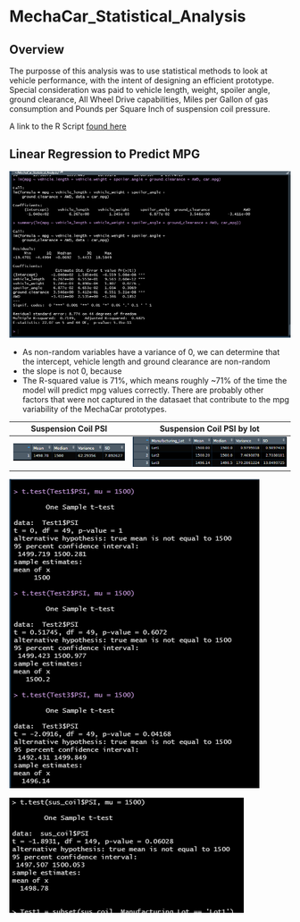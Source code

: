 # MechaCar_Statistical_Analysis

## Overview

The purposse of this analysis was to use statistical methods to look at vehicle performance, with the intent of designing an efficient prototype. Special consideration was paid to vehicle length, weight, spoiler angle, ground clearance, All Wheel Drive capabilities, Miles per Gallon of gas consumption and Pounds per Square Inch of suspension coil pressure. 

A link to the R Script [found here](https://github.com/Mikeblanchard/MechaCar_Statistical_Analysis/blob/main/MechaCarChallenge.R)

## Linear Regression to Predict MPG
![](https://github.com/Mikeblanchard/MechaCar_Statistical_Analysis/blob/main/Resources/Linear_Regression_to_Predict_MPG.png)

- As non-random variables have a variance of 0, we can determine that the intercept, vehicle length and ground clearance are non-random 
- the slope is not 0, because  
- The R-squared value is 71%, which means roughly ~71% of the time the model will predict mpg values correctly. There are probably other factors that were not captured in the datasaet that contribute to the mpg variability of the MechaCar prototypes.





| Suspension Coil PSI | Suspension Coil PSI by lot |
| --------------------- | --------------------------------- |
|![](https://github.com/Mikeblanchard/MechaCar_Statistical_Analysis/blob/main/Resources/t.test_challenge4.png)|![](https://github.com/Mikeblanchard/MechaCar_Statistical_Analysis/blob/main/Resources/t.test_challenge3.png)|


![](https://github.com/Mikeblanchard/MechaCar_Statistical_Analysis/blob/main/Resources/t.test_challenge.png)

![](https://github.com/Mikeblanchard/MechaCar_Statistical_Analysis/blob/main/Resources/t.test_challenge2.png)



